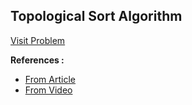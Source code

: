 ## Topological Sort Algorithm

[Visit Problem](https://takeuforward.org/data-structure/topological-sort-algorithm-dfs-g-21/)

**References :**<br/>

-   [From Article](https://takeuforward.org/data-structure/topological-sort-algorithm-dfs-g-21/)
-   [From Video](https://www.youtube.com/watch?v=5lZ0iJMrUMk&list=PLgUwDviBIf0oE3gA41TKO2H5bHpPd7fzn&index=21)
